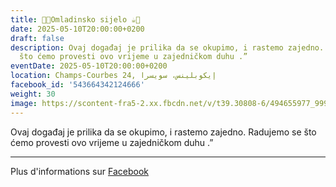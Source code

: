 ```yaml
---
title: 🍫🍪Omladinsko sijelo ☕️🍩
date: 2025-05-10T20:00:00+0200
draft: false
description: Ovaj događaj je prilika da se okupimo, i rastemo zajedno. Radujemo se
  što ćemo provesti ovo vrijeme u zajedničkom duhu .”
eventDate: 2025-05-10T20:00:00+0200
location: Champs-Courbes 24, ‏إيكوبلينس‏، ‏سويسرا‏
facebook_id: '543664342124666'
weight: 30
image: https://scontent-fra5-2.xx.fbcdn.net/v/t39.30808-6/494655977_999846225609310_4487878895912218163_n.jpg?_nc_cat=107&ccb=1-7&_nc_sid=9e60e4&_nc_ohc=HfVwZSEo4RcQ7kNvwHPVyg1&_nc_oc=AdlKJhSLs_2Ya8A8sqHpkjgxn5PY4G-Stggcd3eJj1rhaFMw7_NUO-LIYQ2wee1pNYE&_nc_zt=23&_nc_ht=scontent-fra5-2.xx&edm=ABTKTjYEAAAA&_nc_gid=r5uuwwDPuSUtykq09lUSbA&_nc_tpa=Q5bMBQGOqigtqaYHhztDeSzrbxnzISamdpBdEff67WZ-vuxC2t5JM-n6OTe239qbxJpjwUoWrMlgja22iA&oh=00_AfdoQAfJ3TZX9Vb_A55wTdSf8u-OxWu9FUYPo2hurAlxUg&oe=690B3F98
---
```


Ovaj događaj je prilika da se okupimo, i rastemo zajedno. Radujemo se što ćemo provesti ovo vrijeme u zajedničkom duhu .”

---

Plus d'informations sur [Facebook](https://facebook.com/events/543664342124666)